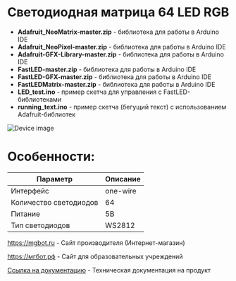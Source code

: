 # Светодиодная матрица 64 LED RGB

- **Adafruit_NeoMatrix-master.zip** - библиотека для работы в Arduino IDE
- **Adafruit_NeoPixel-master.zip** - библиотека для работы в Arduino IDE
- **Adafruit-GFX-Library-master.zip** - библиотека для работы в Arduino IDE
- **FastLED-master.zip** - библиотека для работы в Arduino IDE
- **FastLED-GFX-master.zip** - библиотека для работы в Arduino IDE
- **FastLEDMatrix-master.zip** - библиотека для работы в Arduino IDE
- **LED_test.ino** - пример скетча для управления с FastLED-библиотеками
- **running_text.ino** - пример скетча (бегущий текст) с использованием Adafruit-библиотек

![Device image](https://books.mgbot.ru/images/LED-RGB.PNG)

# Особенности:

| Параметр    | Описание |
| ----------- | -----------|
| Интерфейс   | one-wire|
| Количество cветодиодов       | 64 |
| Питание     | 5В|
| Тип светодиодов     | WS2812|

https://mgbot.ru  - Сайт производителя (Интернет-магазин)

https://мгбот.рф  - Сайт для образовательных учреждений

[Ссылка на документацию](https://books.mgbot.ru/devices/LED_RGB.pdf) - Техническая документация на продукт